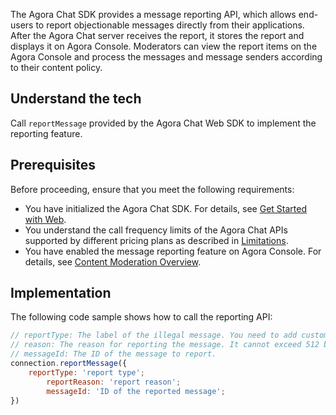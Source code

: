 The Agora Chat SDK provides a message reporting API, which allows end-users to report objectionable messages directly from their applications. After the Agora Chat server receives the report, it stores the report and displays it on Agora Console. Moderators can view the report items on the Agora Console and process the messages and message senders according to their content policy.

## Understand the tech

Call `reportMessage` provided by the Agora Chat Web SDK to implement the reporting feature.

## Prerequisites

Before proceeding, ensure that you meet the following requirements:

- You have initialized the Agora Chat SDK. For details, see [Get Started with Web](/en/agora-chat/agora_chat_get_started_web).
- You understand the call frequency limits of the Agora Chat APIs supported by different pricing plans as described in [Limitations](/en/agora-chat/agora_chat_limitation_web).
- You have enabled the message reporting feature on Agora Console. For details, see [Content Moderation Overview](/en/agora-chat/agora_chat_moderation_overview).

## Implementation

The following code sample shows how to call the reporting API:

```javascript
// reportType: The label of the illegal message. You need to add custom labels, like, pornography or advertising. It corresponds to the `Label` field on the `Message Report` page on the Agora Console.
// reason: The reason for reporting the message. It cannot exceed 512 bytes. It corresponds to the `Reason` field on the `Message Report` page on the Agora Console.
// messageId: The ID of the message to report.
connection.reportMessage({
    reportType: 'report type';
        reportReason: 'report reason';
        messageId: 'ID of the reported message';
})
```